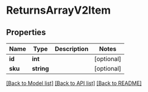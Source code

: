 # ReturnsArrayV2Item

## Properties
Name | Type | Description | Notes
------------ | ------------- | ------------- | -------------
**id** | **int** |  | [optional] 
**sku** | **string** |  | [optional] 

[[Back to Model list]](../../README.md#documentation-for-models) [[Back to API list]](../../README.md#documentation-for-api-endpoints) [[Back to README]](../../README.md)

